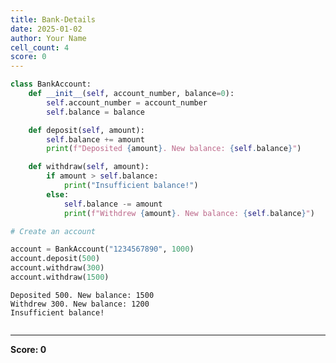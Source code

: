 ```yaml
---
title: Bank-Details
date: 2025-01-02
author: Your Name
cell_count: 4
score: 0
---
```


```python
class BankAccount:
    def __init__(self, account_number, balance=0):
        self.account_number = account_number
        self.balance = balance

    def deposit(self, amount):
        self.balance += amount
        print(f"Deposited {amount}. New balance: {self.balance}")

    def withdraw(self, amount):
        if amount > self.balance:
            print("Insufficient balance!")
        else:
            self.balance -= amount
            print(f"Withdrew {amount}. New balance: {self.balance}")
```


```python
# Create an account
```


```python
account = BankAccount("1234567890", 1000)
account.deposit(500)
account.withdraw(300)
account.withdraw(1500)
```

    Deposited 500. New balance: 1500
    Withdrew 300. New balance: 1200
    Insufficient balance!



```python

```


---
**Score: 0**
